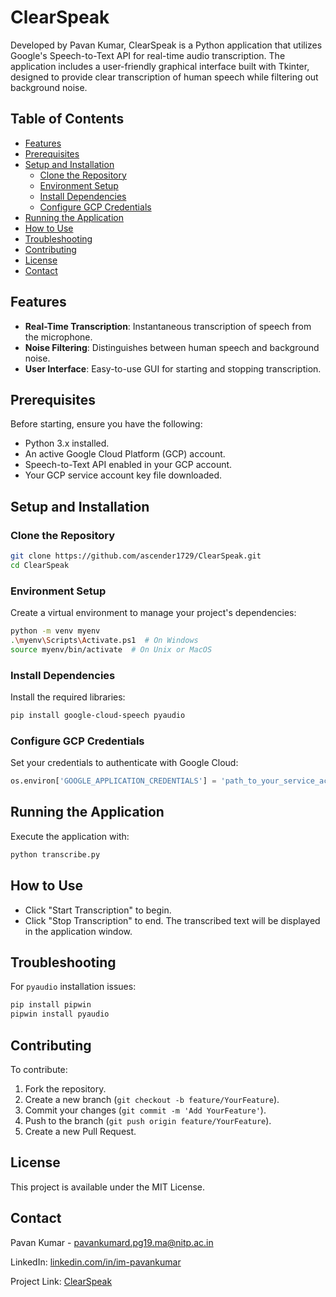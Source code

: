 
# ClearSpeak

Developed by Pavan Kumar, ClearSpeak is a Python application that utilizes Google's Speech-to-Text API for real-time audio transcription. The application includes a user-friendly graphical interface built with Tkinter, designed to provide clear transcription of human speech while filtering out background noise.

## Table of Contents

- [Features](#features)
- [Prerequisites](#prerequisites)
- [Setup and Installation](#setup-and-installation)
  - [Clone the Repository](#clone-the-repository)
  - [Environment Setup](#environment-setup)
  - [Install Dependencies](#install-dependencies)
  - [Configure GCP Credentials](#configure-gcp-credentials)
- [Running the Application](#running-the-application)
- [How to Use](#how-to-use)
- [Troubleshooting](#troubleshooting)
- [Contributing](#contributing)
- [License](#license)
- [Contact](#contact)

## Features

- **Real-Time Transcription**: Instantaneous transcription of speech from the microphone.
- **Noise Filtering**: Distinguishes between human speech and background noise.
- **User Interface**: Easy-to-use GUI for starting and stopping transcription.

## Prerequisites

Before starting, ensure you have the following:

- Python 3.x installed.
- An active Google Cloud Platform (GCP) account.
- Speech-to-Text API enabled in your GCP account.
- Your GCP service account key file downloaded.

## Setup and Installation

### Clone the Repository

```bash
git clone https://github.com/ascender1729/ClearSpeak.git
cd ClearSpeak
```

### Environment Setup

Create a virtual environment to manage your project's dependencies:

```bash
python -m venv myenv
.\myenv\Scripts\Activate.ps1  # On Windows
source myenv/bin/activate  # On Unix or MacOS
```

### Install Dependencies

Install the required libraries:

```bash
pip install google-cloud-speech pyaudio
```

### Configure GCP Credentials

Set your credentials to authenticate with Google Cloud:

```python
os.environ['GOOGLE_APPLICATION_CREDENTIALS'] = 'path_to_your_service_account_key.json'
```

## Running the Application

Execute the application with:

```bash
python transcribe.py
```

## How to Use

- Click "Start Transcription" to begin.
- Click "Stop Transcription" to end. The transcribed text will be displayed in the application window.

## Troubleshooting

For `pyaudio` installation issues:

```bash
pip install pipwin
pipwin install pyaudio
```

## Contributing

To contribute:

1. Fork the repository.
2. Create a new branch (`git checkout -b feature/YourFeature`).
3. Commit your changes (`git commit -m 'Add YourFeature'`).
4. Push to the branch (`git push origin feature/YourFeature`).
5. Create a new Pull Request.

## License

This project is available under the MIT License.

## Contact

Pavan Kumar - pavankumard.pg19.ma@nitp.ac.in

LinkedIn: [linkedin.com/in/im-pavankumar](https://www.linkedin.com/in/im-pavankumar/)

Project Link: [ClearSpeak](https://github.com/ascender1729/ClearSpeak)

